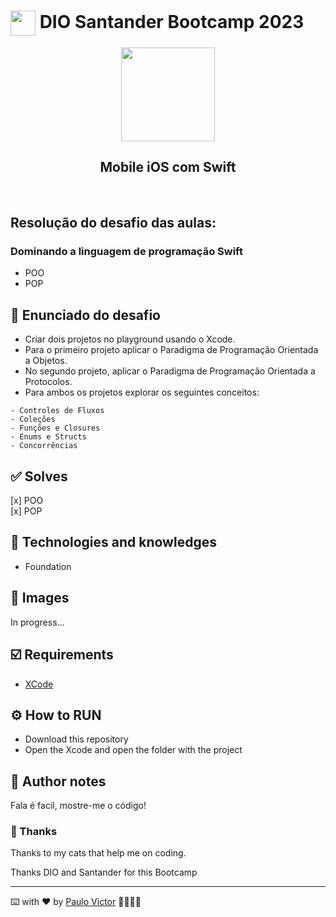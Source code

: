 


<h1>
    <a href="https://www.dio.me/">
     <img align="center" width="40px" src="https://hermes.digitalinnovation.one/assets/diome/logo-minimized.png"></a>
   <span> DIO Santander Bootcamp 2023</span>
</h1>
<p align="center">
  <img align="center" width="150px" src="https://hermes.dio.me/tracks/61d57203-7c43-4d8d-a3f0-833faa2ce680.png"></p>
  <h2 align="center">
    Mobile iOS com Swift
</h2>
<br>

## Resolução do desafio das aulas:
### Dominando a linguagem de programação Swift
- POO
- POP 

## 📝 Enunciado do desafio

- Criar dois projetos no playground usando o Xcode.
- Para o primeiro projeto aplicar o Paradigma de Programação Orientada a Objetos.
- No segundo projeto, aplicar o Paradigma de Programação Orientada a Protocolos.
  <br>
- Para ambos os projetos explorar os seguintes conceitos:
```
- Controles de Fluxos
- Coleções
- Funções e Closures
- Enums e Structs
- Concorrências
```


## ✅ Solves
[x] POO <br>
[x] POP <br>


## 📱 Technologies and knowledges
- Foundation


## 📲 Images

In progress...
  
## ☑️ Requirements

- [XCode](https://developer.apple.com/xcode/)


## ⚙️ How to RUN

- Download this repository
- Open the Xcode and open the folder with the project



## 📝 Author notes

Fala é facil, mostre-me o código!


### 🎁 Thanks

Thanks to my cats that help me on coding.


Thanks DIO and Santander for this Bootcamp

___

⌨️ with ❤️ by [Paulo Victor](https://github.com/Paru369) 👨🏾‍💻📱

